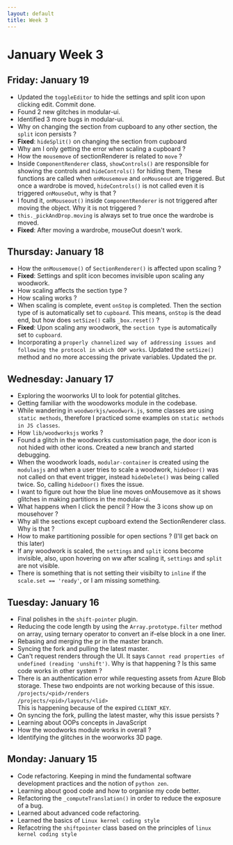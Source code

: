 ```yaml
---
layout: default
title: Week 3
---
```

# **January Week 3**
## **Friday: January 19**
- Updated the `toggleEditor` to hide the settings and split icon upon clicking edit. Commit done.
- Found 2 new glitches in modular-ui.
- Identified 3 more bugs in modular-ui.
- Why on changing the section from cupboard to any other section, the `split` icon persists ?
- **Fixed**: `hideSplit()` on changing the section from cupboard
- Why am I only getting the error when scaling a cupboard ?
- How the `mousemove` of sectionRenderer is related to `move` ?
- Inside `ComponentRenderer` class, `showControls()` are responsible for showing the controls and `hideControls()` for hiding them, 
These functions are called when `onMousemove` and `onMouseout` are triggered. 
But once a wardrobe is moved, `hideControls()` is not called even it is triggered `onMouseOut`, why is that ?
- I found it, `onMouseout()` inside `ComponentRenderer` is not triggered after moving the object. Why it is not triggered ?
- `this._pickAndDrop.moving` is always set to true once the wardrobe is moved.
- **Fixed**: After moving a wardrobe, mouseOut doesn't work.

## **Thursday: January 18**
- How the `onMousemove()` of `SectionRenderer()` is affected upon scaling ?
- **Fixed**: Settings and split icon becomes invisible upon scaling any woodwork.
- How scaling affects the section type ?
- How scaling works ?
- When scaling is complete, event `onStop` is completed. Then the section type of is automatically set to `cupboard`. This means, `onStop` is the dead end, but how does `setSize()` calls `_box.reset()` ? 
- **Fixed**: Upon scaling any woodwork, the `section type` is automatically set to `cupboard`.
- Incorporating a `properly channelized way of addressing issues and following the protocol in which OOP works`. Updated the `setSize()` method and no more accessing the private variables. Updated the pr. 

## **Wednesday: January 17**
- Exploring the woorworks UI to look for potential glitches.
- Getting familiar with the woodoworks module in the codebase.
- While wandering in `woodworkjs/woodwork.js`, some classes are using `static methods`, therefore I practiced some examples on `static methods in JS classes`.
- How `lib/woodworksjs` works ?
- Found a glitch in the woodworks customisation page, the door icon is not hided with other icons. Created a new branch and started debugging.
- When the woodwork loads, `modular-container` is created using the `modulasjs` and when a user tries to scale a woodwork, `hideDoor()` was not called on that event trigger, instead `hideDelete()` was being called twice. So, calling `hideDoor()` fixes the issue.
- I want to figure out how the blue line moves onMousemove as it shows glitches in making partitions in the modular-ui.
- What happens when I click the pencil ? How the 3 icons show up on mousehover ?
- Why all the sections except cupboard extend the SectionRenderer class. Why is that ?
- How to make partitioning possible for open sections ? (I'll get back on this later)
- If any woodwork is scaled, the `settings` and `split` icons become invisible, also, upon hovering on ww after scaling it, `settings` and `split` are not visible.
- There is something that is not setting their visibilty to `inline` if the `scale.set == 'ready'`, or I am missing something.

## **Tuesday: January 16**
- Final polishes in the `shift-pointer` plugin.
- Reducing the code length by using the `Array.prototype.filter` method on array, using ternary operator to convert an if-else block in a one liner.
- Rebasing and merging the pr in the master branch.
- Syncing the fork and pulling the latest master.
- Can't request renders through the UI. It says `Cannot read properties of undefined (reading 'unshift')`. Why is that happening ?
Is this same code works in other system ?
- There is an authentication error while requesting assets from Azure Blob storage. These two endpoints are not working because of this issue.<br>
`/projects/<pid>/renders` <br>
`/projects/<pid>/layouts/<lid>`<br>
This is happening because of the expired `CLIENT_KEY`.
- On syncing the fork, pulling the latest master, why this issue persists ?
- Learning about OOPs concepts in JavaScript
- How the woodworks module works in overall ?
- Identifying the glitches in the woorworks 3D page.

## **Monday: January 15**
- Code refactoring. Keeping in mind the fundamental software development practices and the notion of `python zen`.
- Learning about good code and how to organise my code better.
- Refactoring the `_computeTranslation()` in order to reduce the exposure of a bug.
- Learned about advanced code refactoring.
- Learned the basics of `Linux kernel coding style`
- Refacotring the `shiftpointer` class based on the principles of `linux kernel coding style`


